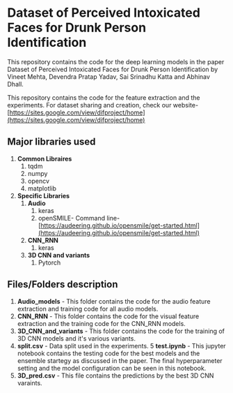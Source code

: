 # Dataset of Perceived Intoxicated Faces for Drunk Person Identification
This repository contains the code for the deep learning models in the paper Dataset of Perceived Intoxicated Faces for Drunk Person Identification by Vineet Mehta, Devendra Pratap Yadav, Sai Srinadhu Katta and Abhinav Dhall.

This repository contains the code for the feature extraction and the experiments. For dataset sharing and creation, check our website-[https://sites.google.com/view/difproject/home](https://sites.google.com/view/difproject/home)
## Major libraries used
1. **Common Libraires**
    1. tqdm
    2. numpy
    3. opencv
    4. matplotlib
3. **Specific Libraries**
    1. **Audio**
        1. keras
        2. openSMILE- Command line- [https://audeering.github.io/opensmile/get-started.html](https://audeering.github.io/opensmile/get-started.html)
    3. **CNN_RNN**
        1. keras
    4. **3D CNN and  variants**
        1. Pytorch
   
## Files/Folders description
1. **Audio_models** - This folder contains the code for the audio feature extraction and training code for all audio models.
2. **CNN_RNN** - This folder contains the code for the visual feature extraction and the training code for the CNN_RNN models.
3. **3D_CNN_and_variants** - This folder contains the code for the training of 3D CNN models and it's various variants.
4. **split.csv** - Data split used in the experiments. 
5 **test.ipynb** - This jupyter notebook contains the testing code for the best models and the ensemble startegy as discussed in the paper. The final hyperparameter setting and the model configuration can be seen in this notebook. 
6. **3D_pred.csv** - This file contains the predictions by the best 3D CNN varaints. 



